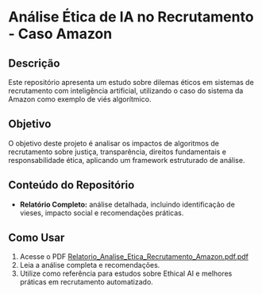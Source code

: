 # Análise Ética de IA no Recrutamento - Caso Amazon

## Descrição

Este repositório apresenta um estudo sobre dilemas éticos em sistemas de recrutamento com inteligência artificial, utilizando o caso do sistema da Amazon como exemplo de viés algorítmico.

## Objetivo

O objetivo deste projeto é analisar os impactos de algoritmos de recrutamento sobre justiça, transparência, direitos fundamentais e responsabilidade ética, aplicando um framework estruturado de análise.

## Conteúdo do Repositório

* **Relatório Completo:** análise detalhada, incluindo identificação de vieses, impacto social e recomendações práticas.

## Como Usar

1. Acesse o PDF [Relatorio_Analise_Etica_Recrutamento_Amazon.pdf.pdf](https://github.com/user-attachments/files/21903746/Relatorio_Analise_Etica_Recrutamento_Amazon.pdf.pdf)
2. Leia a análise completa e recomendações.
3. Utilize como referência para estudos sobre Ethical AI e melhores práticas em recrutamento automatizado.



